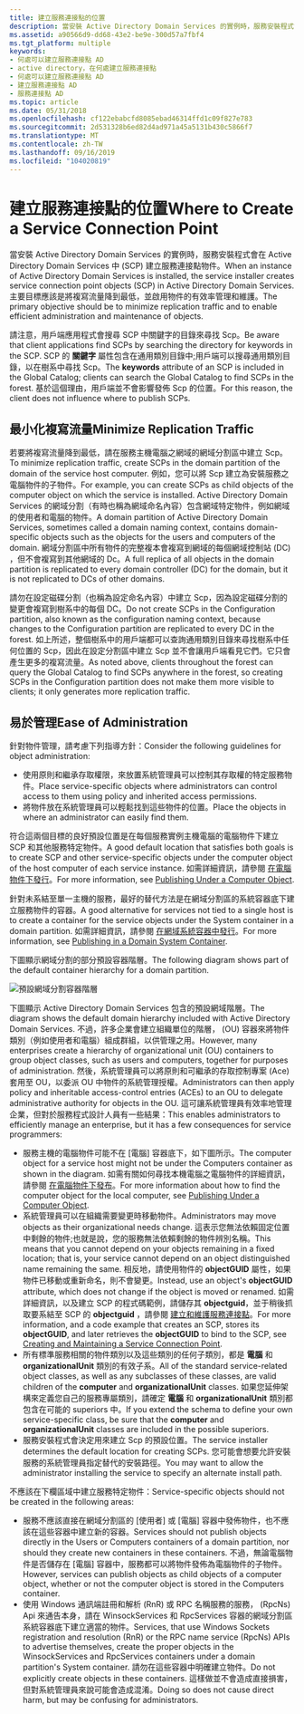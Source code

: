 ```yaml
---
title: 建立服務連接點的位置
description: 當安裝 Active Directory Domain Services 的實例時，服務安裝程式會在 Active Directory Domain Services 中 (SCP) 建立服務連接點物件。
ms.assetid: a90566d9-dd68-43e2-be9e-300d57a7fbf4
ms.tgt_platform: multiple
keywords:
- 何處可以建立服務連接點 AD
- active directory，在何處建立服務連接點
- 何處可以建立服務連接點 AD
- 建立服務連接點 AD
- 服務連接點 AD
ms.topic: article
ms.date: 05/31/2018
ms.openlocfilehash: cf122ebabcfd8085ebad46314ffd1c09f827e783
ms.sourcegitcommit: 2d531328b6ed82d4ad971a45a5131b430c5866f7
ms.translationtype: MT
ms.contentlocale: zh-TW
ms.lasthandoff: 09/16/2019
ms.locfileid: "104020819"
---
```

# <a name="where-to-create-a-service-connection-point"></a><span data-ttu-id="588ff-108">建立服務連接點的位置</span><span class="sxs-lookup"><span data-stu-id="588ff-108">Where to Create a Service Connection Point</span></span>

<span data-ttu-id="588ff-109">當安裝 Active Directory Domain Services 的實例時，服務安裝程式會在 Active Directory Domain Services 中 (SCP) 建立服務連接點物件。</span><span class="sxs-lookup"><span data-stu-id="588ff-109">When an instance of Active Directory Domain Services is installed, the service installer creates service connection point objects (SCP) in Active Directory Domain Services.</span></span> <span data-ttu-id="588ff-110">主要目標應該是將複寫流量降到最低，並啟用物件的有效率管理和維護。</span><span class="sxs-lookup"><span data-stu-id="588ff-110">The primary objective should be to minimize replication traffic and to enable efficient administration and maintenance of objects.</span></span>

<span data-ttu-id="588ff-111">請注意，用戶端應用程式會搜尋 SCP 中關鍵字的目錄來尋找 Scp。</span><span class="sxs-lookup"><span data-stu-id="588ff-111">Be aware that client applications find SCPs by searching the directory for keywords in the SCP.</span></span> <span data-ttu-id="588ff-112">SCP 的 **關鍵字** 屬性包含在通用類別目錄中;用戶端可以搜尋通用類別目錄，以在樹系中尋找 Scp。</span><span class="sxs-lookup"><span data-stu-id="588ff-112">The **keywords** attribute of an SCP is included in the Global Catalog; clients can search the Global Catalog to find SCPs in the forest.</span></span> <span data-ttu-id="588ff-113">基於這個理由，用戶端並不會影響發佈 Scp 的位置。</span><span class="sxs-lookup"><span data-stu-id="588ff-113">For this reason, the client does not influence where to publish SCPs.</span></span>

## <a name="minimize-replication-traffic"></a><span data-ttu-id="588ff-114">最小化複寫流量</span><span class="sxs-lookup"><span data-stu-id="588ff-114">Minimize Replication Traffic</span></span>

<span data-ttu-id="588ff-115">若要將複寫流量降到最低，請在服務主機電腦之網域的網域分割區中建立 Scp。</span><span class="sxs-lookup"><span data-stu-id="588ff-115">To minimize replication traffic, create SCPs in the domain partition of the domain of the service host computer.</span></span> <span data-ttu-id="588ff-116">例如，您可以將 Scp 建立為安裝服務之電腦物件的子物件。</span><span class="sxs-lookup"><span data-stu-id="588ff-116">For example, you can create SCPs as child objects of the computer object on which the service is installed.</span></span> <span data-ttu-id="588ff-117">Active Directory Domain Services 的網域分割（有時也稱為網域命名內容）包含網域特定物件，例如網域的使用者和電腦的物件。</span><span class="sxs-lookup"><span data-stu-id="588ff-117">A domain partition of Active Directory Domain Services, sometimes called a domain naming context, contains domain-specific objects such as the objects for the users and computers of the domain.</span></span> <span data-ttu-id="588ff-118">網域分割區中所有物件的完整複本會複寫到網域的每個網域控制站 (DC) ，但不會複寫到其他網域的 Dc。</span><span class="sxs-lookup"><span data-stu-id="588ff-118">A full replica of all objects in the domain partition is replicated to every domain controller (DC) for the domain, but it is not replicated to DCs of other domains.</span></span>

<span data-ttu-id="588ff-119">請勿在設定磁碟分割（也稱為設定命名內容）中建立 Scp，因為設定磁碟分割的變更會複寫到樹系中的每個 DC。</span><span class="sxs-lookup"><span data-stu-id="588ff-119">Do not create SCPs in the Configuration partition, also known as the configuration naming context, because changes to the Configuration partition are replicated to every DC in the forest.</span></span> <span data-ttu-id="588ff-120">如上所述，整個樹系中的用戶端都可以查詢通用類別目錄來尋找樹系中任何位置的 Scp，因此在設定分割區中建立 Scp 並不會讓用戶端看見它們。它只會產生更多的複寫流量。</span><span class="sxs-lookup"><span data-stu-id="588ff-120">As noted above, clients throughout the forest can query the Global Catalog to find SCPs anywhere in the forest, so creating SCPs in the Configuration partition does not make them more visible to clients; it only generates more replication traffic.</span></span>

## <a name="ease-of-administration"></a><span data-ttu-id="588ff-121">易於管理</span><span class="sxs-lookup"><span data-stu-id="588ff-121">Ease of Administration</span></span>

<span data-ttu-id="588ff-122">針對物件管理，請考慮下列指導方針：</span><span class="sxs-lookup"><span data-stu-id="588ff-122">Consider the following guidelines for object administration:</span></span>

-   <span data-ttu-id="588ff-123">使用原則和繼承存取權限，來放置系統管理員可以控制其存取權的特定服務物件。</span><span class="sxs-lookup"><span data-stu-id="588ff-123">Place service-specific objects where administrators can control access to them using policy and inherited access permissions.</span></span>
-   <span data-ttu-id="588ff-124">將物件放在系統管理員可以輕鬆找到這些物件的位置。</span><span class="sxs-lookup"><span data-stu-id="588ff-124">Place the objects in where an administrator can easily find them.</span></span>

<span data-ttu-id="588ff-125">符合這兩個目標的良好預設位置是在每個服務實例主機電腦的電腦物件下建立 SCP 和其他服務特定物件。</span><span class="sxs-lookup"><span data-stu-id="588ff-125">A good default location that satisfies both goals is to create SCP and other service-specific objects under the computer object of the host computer of each service instance.</span></span> <span data-ttu-id="588ff-126">如需詳細資訊，請參閱 [在電腦物件下發行](publishing-under-a-computer-object.md)。</span><span class="sxs-lookup"><span data-stu-id="588ff-126">For more information, see [Publishing Under a Computer Object](publishing-under-a-computer-object.md).</span></span>

<span data-ttu-id="588ff-127">針對未系結至單一主機的服務，最好的替代方法是在網域分割區的系統容器底下建立服務物件的容器。</span><span class="sxs-lookup"><span data-stu-id="588ff-127">A good alternative for services not tied to a single host is to create a container for the service objects under the System container in a domain partition.</span></span> <span data-ttu-id="588ff-128">如需詳細資訊，請參閱 [在網域系統容器中發行](publishing-in-a-domain-system-container.md)。</span><span class="sxs-lookup"><span data-stu-id="588ff-128">For more information, see [Publishing in a Domain System Container](publishing-in-a-domain-system-container.md).</span></span>

<span data-ttu-id="588ff-129">下圖顯示網域分割的部分預設容器階層。</span><span class="sxs-lookup"><span data-stu-id="588ff-129">The following diagram shows part of the default container hierarchy for a domain partition.</span></span>

![預設網域分割容器階層](images/domain-container-heirarchy.png)

<span data-ttu-id="588ff-131">下圖顯示 Active Directory Domain Services 包含的預設網域階層。</span><span class="sxs-lookup"><span data-stu-id="588ff-131">The diagram shows the default domain hierarchy included with Active Directory Domain Services.</span></span> <span data-ttu-id="588ff-132">不過，許多企業會建立組織單位的階層， (OU) 容器來將物件類別（例如使用者和電腦）組成群組，以供管理之用。</span><span class="sxs-lookup"><span data-stu-id="588ff-132">However, many enterprises create a hierarchy of organizational unit (OU) containers to group object classes, such as users and computers, together for purposes of administration.</span></span> <span data-ttu-id="588ff-133">然後，系統管理員可以將原則和可繼承的存取控制專案 (Ace) 套用至 OU，以委派 OU 中物件的系統管理授權。</span><span class="sxs-lookup"><span data-stu-id="588ff-133">Administrators can then apply policy and inheritable access-control entries (ACEs) to an OU to delegate administrative authority for objects in the OU.</span></span> <span data-ttu-id="588ff-134">這可讓系統管理員有效率地管理企業，但對於服務程式設計人員有一些結果：</span><span class="sxs-lookup"><span data-stu-id="588ff-134">This enables administrators to efficiently manage an enterprise, but it has a few consequences for service programmers:</span></span>

-   <span data-ttu-id="588ff-135">服務主機的電腦物件可能不在 [電腦] 容器底下，如下圖所示。</span><span class="sxs-lookup"><span data-stu-id="588ff-135">The computer object for a service host might not be under the Computers container as shown in the diagram.</span></span> <span data-ttu-id="588ff-136">如需有關如何尋找本機電腦之電腦物件的詳細資訊，請參閱 [在電腦物件下發布](publishing-under-a-computer-object.md)。</span><span class="sxs-lookup"><span data-stu-id="588ff-136">For more information about how to find the computer object for the local computer, see [Publishing Under a Computer Object](publishing-under-a-computer-object.md).</span></span>
-   <span data-ttu-id="588ff-137">系統管理員可以在組織需要變更時移動物件。</span><span class="sxs-lookup"><span data-stu-id="588ff-137">Administrators may move objects as their organizational needs change.</span></span> <span data-ttu-id="588ff-138">這表示您無法依賴固定位置中剩餘的物件;也就是說，您的服務無法依賴剩餘的物件辨別名稱。</span><span class="sxs-lookup"><span data-stu-id="588ff-138">This means that you cannot depend on your objects remaining in a fixed location; that is, your service cannot depend on an object distinguished name remaining the same.</span></span> <span data-ttu-id="588ff-139">相反地，請使用物件的 **objectGUID** 屬性，如果物件已移動或重新命名，則不會變更。</span><span class="sxs-lookup"><span data-stu-id="588ff-139">Instead, use an object's **objectGUID** attribute, which does not change if the object is moved or renamed.</span></span> <span data-ttu-id="588ff-140">如需詳細資訊，以及建立 SCP 的程式碼範例，請儲存其 **objectguid**，並于稍後抓取要系結至 SCP 的 **objectguid** ，請參閱 [建立和維護服務連接點](creating-and-maintaining-a-service-connection-point.md)。</span><span class="sxs-lookup"><span data-stu-id="588ff-140">For more information, and a code example that creates an SCP, stores its **objectGUID**, and later retrieves the **objectGUID** to bind to the SCP, see [Creating and Maintaining a Service Connection Point](creating-and-maintaining-a-service-connection-point.md).</span></span>
-   <span data-ttu-id="588ff-141">所有標準服務相關的物件類別以及這些類別的任何子類別，都是 **電腦** 和 **organizationalUnit** 類別的有效子系。</span><span class="sxs-lookup"><span data-stu-id="588ff-141">All of the standard service-related object classes, as well as any subclasses of these classes, are valid children of the **computer** and **organizationalUnit** classes.</span></span> <span data-ttu-id="588ff-142">如果您延伸架構來定義您自己的服務專屬類別，請確定 **電腦** 和 **organizationalUnit** 類別都包含在可能的 superiors 中。</span><span class="sxs-lookup"><span data-stu-id="588ff-142">If you extend the schema to define your own service-specific class, be sure that the **computer** and **organizationalUnit** classes are included in the possible superiors.</span></span>
-   <span data-ttu-id="588ff-143">服務安裝程式會決定用來建立 Scp 的預設位置。</span><span class="sxs-lookup"><span data-stu-id="588ff-143">The service installer determines the default location for creating SCPs.</span></span> <span data-ttu-id="588ff-144">您可能會想要允許安裝服務的系統管理員指定替代的安裝路徑。</span><span class="sxs-lookup"><span data-stu-id="588ff-144">You may want to allow the administrator installing the service to specify an alternate install path.</span></span>

<span data-ttu-id="588ff-145">不應該在下欄區域中建立服務特定物件：</span><span class="sxs-lookup"><span data-stu-id="588ff-145">Service-specific objects should not be created in the following areas:</span></span>

-   <span data-ttu-id="588ff-146">服務不應該直接在網域分割區的 [使用者] 或 [電腦] 容器中發佈物件，也不應該在這些容器中建立新的容器。</span><span class="sxs-lookup"><span data-stu-id="588ff-146">Services should not publish objects directly in the Users or Computers containers of a domain partition, nor should they create new containers in these containers.</span></span> <span data-ttu-id="588ff-147">不過，無論電腦物件是否儲存在 [電腦] 容器中，服務都可以將物件發佈為電腦物件的子物件。</span><span class="sxs-lookup"><span data-stu-id="588ff-147">However, services can publish objects as child objects of a computer object, whether or not the computer object is stored in the Computers container.</span></span>
-   <span data-ttu-id="588ff-148">使用 Windows 通訊端註冊和解析 (RnR) 或 RPC 名稱服務的服務， (RpcNs) Api 來通告本身，請在 WinsockServices 和 RpcServices 容器的網域分割區系統容器底下建立適當的物件。</span><span class="sxs-lookup"><span data-stu-id="588ff-148">Services, that use Windows Sockets registration and resolution (RnR) or the RPC name service (RpcNs) APIs to advertise themselves, create the proper objects in the WinsockServices and RpcServices containers under a domain partition's System container.</span></span> <span data-ttu-id="588ff-149">請勿在這些容器中明確建立物件。</span><span class="sxs-lookup"><span data-stu-id="588ff-149">Do not explicitly create objects in these containers.</span></span> <span data-ttu-id="588ff-150">這樣做並不會造成直接損害，但對系統管理員來說可能會造成混淆。</span><span class="sxs-lookup"><span data-stu-id="588ff-150">Doing so does not cause direct harm, but may be confusing for administrators.</span></span>

 

 




